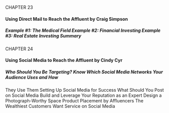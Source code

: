 CHAPTER 23

#### Using Direct Mail to Reach the Affluent by Craig Simpson

##### Example #1: The Medical Field Example #2: Financial Investing Example #3: Real Estate Investing Summary

CHAPTER 24

#### Using Social Media to Reach the Affluent by Cindy Cyr

##### Who Should You Be Targeting? Know Which Social Media Networks Your Audience Uses and How
 They Use Them Setting Up Social Media for Success What Should You Post on Social Media Build and Leverage Your Reputation as an Expert Design a Photograph-Worthy Space Product Placement by Affluencers The Wealthiest Customers Want Service on Social Media